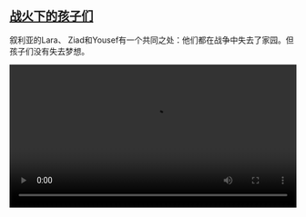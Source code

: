 <!--1617355025000-->
[战火下的孩子们](https://www.dw.com/zh/%E6%88%98%E7%81%AB%E4%B8%8B%E7%9A%84%E5%AD%A9%E5%AD%90%E4%BB%AC/a-57079315)
------

<p>叙利亚的Lara、 Ziad和Yousef有一个共同之处：他们都在战争中失去了家园。但孩子们没有失去梦想。</small></p><video src="https://tvdownloaddw-a.akamaihd.net/dwtv_video/flv/vdt_zh/2021/bchi210401_001_c85d9bchi_210401_children_sd_sor.mp4" controls style="width:100%"></video>
